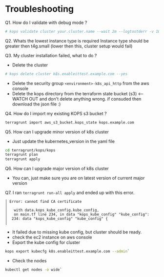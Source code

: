 # Troubleshooting

Q1. How do I validate with debug mode ?

```sh
# kops validate cluster your.cluster.name --wait 2m --logtostderr -v 10
```

Q2. Whats the lowest instance type is required
Instance type should be greater then t4g.small (lower then this, cluster setup would fail)

Q3. My cluster installation failed, what to do ?

- Delete the cluster

```sh
# kops delete cluster k8s.enableittest.example.com --yes
```

- Delete the security group `<environment>-k8s_api_http` from the aws console
- Delete the kops directory from the terraform state bucket (s3) <-- WATCH OUT and don't delete
  anything wrong. if consuded then download the json file :)

Q4. How do I import my existing KOPS s3 bucket ?

```sh
terragrunt import aws_s3_bucket.kops_state kops.example.com
```

Q5. How can I upgrade minor version of k8s cluster

- Just update the kubernetes_version in the yaml file

```sh
cd terragrunt/kops/kops
terragrunt plan
terragrunt apply
```

Q6. How can I upgrade major version of k8s cluster

- You can, just make sure you are on latest version of current major version

Q7. I ran `terragrunt run-all apply` and ended up with this error.

```raw
│ Error: cannot find CA certificate
│
│   with data.kops_kube_config.kube_config,
│   on main.tf line 234, in data "kops_kube_config" "kube_config":
│  234: data "kops_kube_config" "kube_config" {
│
```

- It failed due to missing kube config, but cluster should be ready.
- check the ec2 instance on aws console
- Export the kube config for cluster

```sh
kops export kubecfg k8s.enableittest.example.com --admin`
```

- Check the nodes

```sh
kubectl get nodes -o wide`
```
